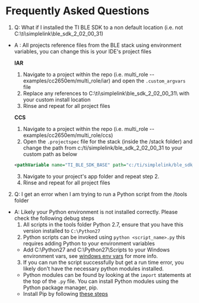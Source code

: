 Frequently Asked Questions
==========================

1. Q: What if I installed the TI BLE SDK to a non default location (i.e. not C:\ti\simplelink\ble\_sdk\_2\_02\_00\_31)
 - A : All projects reference files from the BLE stack using environment variables, you can change this is your IDE's project files

    **IAR**

    1. Navigate to a project within the repo (i.e. multi\_role -- examples/cc2650em/multi_role/iar) and open the `.custom_argvars` file
    2. Replace any references to C:\ti\simplelink\ble\_sdk\_2\_02\_00\_31\ with your custom install location
    3. Rinse and repeat for all project files

    **CCS**

    1. Navigate to a project within the repo (i.e. multi\_role -- examples/cc2650em/multi_role/ccs)
    2. Open the `.projectspec` file for the stack (inside the /stack folder) and change the path from c:/ti/simplelink/ble\_sdk\_2\_02\_00\_31 to your custom path as below
    ```xml
    <pathVariable name="TI_BLE_SDK_BASE" path="c:/ti/simplelink/ble_sdk_2_02_00_31" scope="project"></pathVariable>
    ```
    3. Navigate to your project's app folder and repeat step 2.
    4. Rinse and repeat for all project files

2. Q: I get an error when I am trying to run a Python script from the /tools folder
 - A: Likely your Python environment is not installed correctly. Please check the following debug steps
    1. All scripts in the tools folder Python 2.7, ensure that you have this version installed to `C:\Python27`
    2. Python scripts can be invoked using `python <script_name>.py` this requires adding Python to your environment variables
     - Add C:\Python27 and C:\Python27\Scripts to your Windows environment vars, see [windows env vars](https://www.java.com/en/download/help/path.xml) for more info.
    3. If you can run the script successfully but get a run time error, you likely don't have the necessary python modules installed.
     - Python modules can be found by looking at the `import` statements at the top of the `.py` file. You can install Python modules using the Python package manager, pip.
     - Install Pip by following [these steps](http://stackoverflow.com/questions/4750806/how-do-i-install-pip-on-windows)